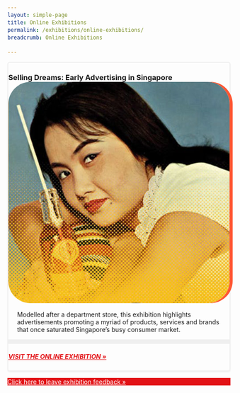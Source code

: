 ```yaml
---
layout: simple-page
title: Online Exhibitions
permalink: /exhibitions/online-exhibitions/
breadcrumb: Online Exhibitions

---
```


<section class="sgds-section__online">
    
<div class="sgds-container__exh__card padding padding--bottom--lg" style="border: 2px solid #efefef; box-shadow: 0px 2px 3px #efefef; border-radius: 5px; margin-bottom: 15px;">
    <div class="row">
        <div class="col padding--bottom--xs">
            <h3 style="margin-bottom: 0px;"><strong>Selling Dreams: Early Advertising in Singapore</strong></h3>
        </div>
    </div>
    <div class="row">
        <div class="col">
            <img src="/images/event-images/sellingdreams/selling-dreams-thumbnail_2.jpg" alt="Selling Dreams: Early Advertising in Singapore" style="border-radius: 10%; box-shadow: 7px 0 #FF5733;">
        </div>
        <div class="col is-two-thirds">
            <div class="row">
                 <p style="padding: 0 20px;">Modelled after a department store, this exhibition highlights advertisements promoting a myriad of products, services and brands that once saturated Singapore’s busy consumer market.
                </p>
            </div>
            <div class="sgds-container__exh__break padding">
                <div class="row">
                    <div class="col is-2-tablet is-2-mobile" style="padding: 5px 0; background-color: #efefef;">
                    </div>
                </div>
            </div>
             <div class="sgds-container__exh__description">
                <div class="row">
                    <div class="col padding--bottom--lg">
                        <h5><a href="http://www.nlb.gov.sg/exhibitions/sellingdreams/" target="_blank" style="color:#E21216;">VISIT THE ONLINE EXHIBITION &#187;</a></h5>
                    </div>
                </div>
            </div>
        </div>
    </div>
</div>
    <div class="sgds-container__exh__feedback">
        <div class="row">
            <div class="col is-full" style="background-color: #E21216;">
                <p><a href="https://efm.jusfeedback.com/Community/se/705E3ED976142197" target="_blank" style="color:#fff;">Click here to leave exhibition feedback &#187;</a></p>
            </div>
        </div>
    </div>
    
</section>